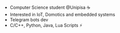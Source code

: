 - Computer Science student @Unipisa ☕️
- Interested in IoT, Domotics and embedded systems
- Telegram bots dev
- C/C++, Python, Java, Lua Scripts ⚡️

